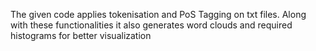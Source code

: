 The given code applies tokenisation and PoS Tagging on txt files. Along with these functionalities it also generates word clouds and required histograms for better visualization
